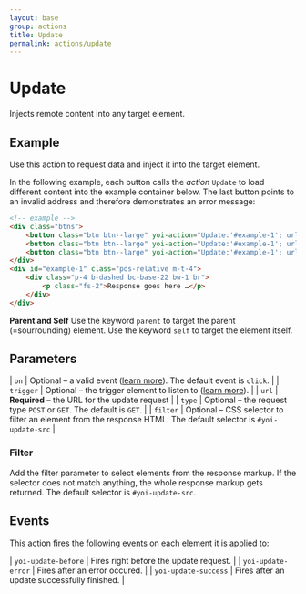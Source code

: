 ```yaml
---
layout: base
group: actions
title: Update
permalink: actions/update
---
```


# Update

<p class="intro">Injects remote content into any target element.</p>

## Example

Use this action to request data and inject it into the target element.

In the following example, each button calls the _action_ `Update` to load different content into the example container below. The last button points to an invalid address and therefore demonstrates an error message:

```html
<!-- example -->
<div class="btns">
    <button class="btn btn--large" yoi-action="Update:'#example-1'; url:'{{ site.github.url }}/demos/ajaxSource-1.html';">What is Valium?</button>
    <button class="btn btn--large" yoi-action="Update:'#example-1'; url:'{{ site.github.url }}/demos/ajaxSource-2.html';">What is Strychnine?</button>
    <button class="btn btn--large" yoi-action="Update:'#example-1'; url:'{{ site.github.url }}/demos/ajaxSource-xyz.html';">42?</button>
</div>
<div id="example-1" class="pos-relative m-t-4">
    <div class="p-4 b-dashed bc-base-22 bw-1 br">
        <p class="fs-2">Response goes here …</p>
    </div>
</div>
```
<p class="hint hint--primary"><b>Parent and Self</b> Use the keyword <code>parent</code> to target the parent (=sourrounding) element. Use the keyword <code>self</code> to target the element itself.</p>

## Parameters

| `on`      | Optional – a valid event ([learn more](actions/index.html#the-on-parameter)). The default event is `click`.    |
| `trigger` | Optional – the trigger element to listen to ([learn more](actions/index.html#the-trigger-parameter)).          |
| `url`     | **Required** – the URL for the update request                                                                  |
| `type`    | Optional – the request type `POST` or `GET`. The default is `GET`.                                             |
| `filter`  | Optional – CSS selector to filter an element from the response HTML. The default selector is `#yoi-update-src` |

### Filter

Add the filter parameter to select elements from the response markup. If the selector does not match anything, the whole response markup gets returned. The default selector is `#yoi-update-src`.

## Events

This action fires the following [events](/glossary) on each element it is applied to:

| `yoi-update-before`  | Fires right before the update request.       |
| `yoi-update-error`   | Fires after an error occured.                |
| `yoi-update-success` | Fires after an update successfully finished. |
